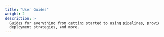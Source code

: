 ```yaml
---
title: "User Guides"
weight: 2
description: >
  Guides for everything from getting started to using pipelines, providers,
  deployment strategies, and more.
---
```

